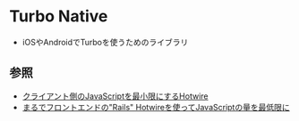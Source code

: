 # Turbo Native
- iOSやAndroidでTurboを使うためのライブラリ

## 参照
- [クライアント側のJavaScriptを最小限にするHotwire](https://logmi.jp/tech/articles/324219)
- [まるでフロントエンドの"Rails" Hotwireを使ってJavaScriptの量を最低限に](https://logmi.jp/tech/articles/324253)
